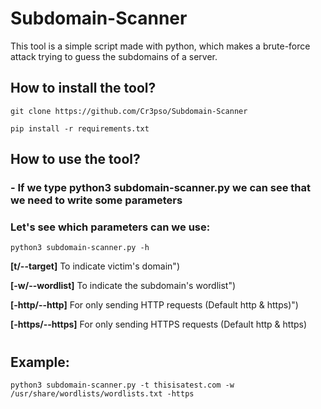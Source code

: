 # Subdomain-Scanner
This tool is a simple script made with python, which makes a brute-force attack trying to guess the subdomains of a server.

## How to install the tool?
```
git clone https://github.com/Cr3pso/Subdomain-Scanner
```

```
pip install -r requirements.txt
```

## How to use the tool?
### - If we type **python3 subdomain-scanner.py** we can see that we need to write some parameters

### Let's see which parameters can we use:
```
python3 subdomain-scanner.py -h
```
**[t/--target]** To indicate victim's domain")

**[-w/--wordlist]** To indicate the subdomain's wordlist")

**[-http/--http]** For only sending HTTP requests (Default http & https)")

**[-https/--https]** For only sending HTTPS requests (Default http & https)

#
## Example:
```
python3 subdomain-scanner.py -t thisisatest.com -w /usr/share/wordlists/wordlists.txt -https
```

